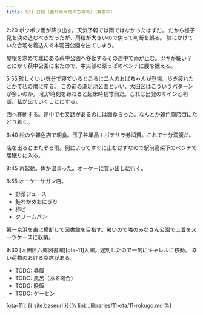 ```yaml
---
title: 531 日目（曇り時々雨のち晴れ）（執筆中）
---
```


2:20 ポツポツ雨が降り出す。天気予報では雨ではなかったはずだ。
だから様子見を決め込むべきだったが、雨粒が大きいので焦って判断を誤る。
膝にかけていた合羽を着込んで本羽田公園を出てしまう。

屋根を求めて北にある萩中公園へ移動するその途中で雨が止む。ツキが細い？
とにかく萩中公園に来たので、中央部の原っぱのベンチに腰を据える。

5:55 珍しくいい気分で寝ているところに二人のおばちゃんが登場。歩き疲れたとかで私の隣に座る。
この前の洗足池公園といい、大田区はこういうパターンが多いのか。
私が時刻を尋ねると起床時刻寸前だ。これは出発のサインと判断。私が出ていくことにする。

西へ移動する。途中で七叉路があるのには面食らった。なんとか雑色商店街にたどり着く。

6:40 松のや雑色店で朝食。玉子丼単品＋ポテサラ券消費。これで十分満腹だ。

店を出るとまたぞろ雨。例によってすぐに止むはずなので駅前高架下のベンチで居眠りに入る。

8:45 再起動。体が温まった。オーケーに買い出しに行く。

8:55 オーケーサガン店。
* 野菜ジュース
* 鮭わかめおにぎり
* 柿ピー
* クリームパン

第一京浜を東に横断して図書館を目指す。暑いので隣のみなさん公園で上着をスーツケースに収納。

9:30 [大田区六郷図書館][ota-11]入館。遅刻したので一気にキャレルに移動。
幸い荷物のおける空席がある。

* TODO: 昼飯
* TODO: 風呂（ある場合）
* TODO: 晩飯
* TODO: ゲーセン

[ota-11]: {{ site.baseurl }}{% link _libraries/11-ota/11-rokugo.md %}
